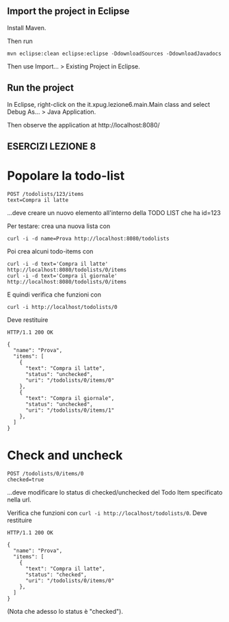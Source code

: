 ## Import the project in Eclipse

Install Maven.

Then run

    mvn eclipse:clean eclipse:eclipse -DdownloadSources -DdownloadJavadocs

Then use Import... > Existing Project in Eclipse.

## Run the project

In Eclipse, right-click on the it.xpug.lezione6.main.Main class and select Debug As... > Java Application.

Then observe the application at http://localhost:8080/

## ESERCIZI LEZIONE 8


# Popolare la todo-list

    POST /todolists/123/items
    text=Compra il latte

...deve creare un nuovo elemento all'interno della TODO LIST che ha id=123

Per testare: crea una nuova lista con

    curl -i -d name=Prova http://localhost:8080/todolists

Poi crea alcuni todo-items con

    curl -i -d text='Compra il latte' http://localhost:8080/todolists/0/items
    curl -i -d text='Compra il giornale' http://localhost:8080/todolists/0/items

E quindi verifica che funzioni con

    curl -i http://localhost/todolists/0

Deve restituire

    HTTP/1.1 200 OK

    {
      "name": "Prova",
      "items": [
        {
          "text": "Compra il latte",
          "status": "unchecked",
          "uri": "/todolists/0/items/0"
        },
        {
          "text": "Compra il giornale",
          "status": "unchecked",
          "uri": "/todolists/0/items/1"
        },
      ]
    }



# Check and uncheck

    POST /todolists/0/items/0
    checked=true

...deve modificare lo status di checked/unchecked del Todo Item specificato nella url.

Verifica che funzioni con `curl -i http://localhost/todolists/0`.  Deve restituire

    HTTP/1.1 200 OK

    {
      "name": "Prova",
      "items": [
        {
          "text": "Compra il latte",
          "status": "checked",
          "uri": "/todolists/0/items/0"
        },
      ]
    }

(Nota che adesso lo status è "checked").
